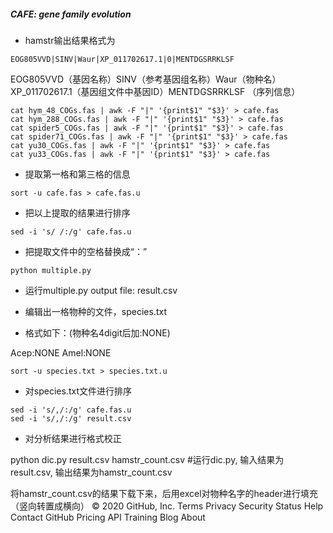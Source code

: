 ##### CAFE: gene family evolution

- hamstr输出结果格式为
```
EOG805VVD|SINV|Waur|XP_011702617.1|0|MENTDGSRRKLSF
```
EOG805VVD（基因名称）SINV（参考基因组名称）Waur（物种名）XP_011702617.1（基因组文件中基因ID）MENTDGSRRKLSF （序列信息）

```
cat hym_48_COGs.fas | awk -F "|" '{print$1" "$3}' > cafe.fas
cat hym_288_COGs.fas | awk -F "|" '{print$1" "$3}' > cafe.fas
cat spider5_COGs.fas | awk -F "|" '{print$1" "$3}' > cafe.fas
cat spider71_COGs.fas | awk -F "|" '{print$1" "$3}' > cafe.fas
cat yu30_COGs.fas | awk -F "|" '{print$1" "$3}' > cafe.fas
cat yu33_COGs.fas | awk -F "|" '{print$1" "$3}' > cafe.fas
```

- 提取第一格和第三格的信息
```
sort -u cafe.fas > cafe.fas.u
```

- 把以上提取的结果进行排序

```
sed -i 's/ /:/g' cafe.fas.u
```

- 把提取文件中的空格替换成“：”
```
python multiple.py
```

- 运行multiple.py
output file: result.csv


- 编辑出一格物种的文件，species.txt
- 格式如下：(物种名4digit后加:NONE)

Acep:NONE
Amel:NONE
```
sort -u species.txt > species.txt.u
```
- 对species.txt文件进行排序
```
sed -i 's/,/:/g' cafe.fas.u
sed -i 's/,/:/g' result.csv
```
- 对分析结果进行格式校正

python dic.py result.csv hamstr_count.csv
#运行dic.py, 输入结果为result.csv, 输出结果为hamstr_count.csv


将hamstr_count.csv的结果下载下来，后用excel对物种名字的header进行填充（竖向转置成横向）
© 2020 GitHub, Inc.
Terms
Privacy
Security
Status
Help
Contact GitHub
Pricing
API
Training
Blog
About

